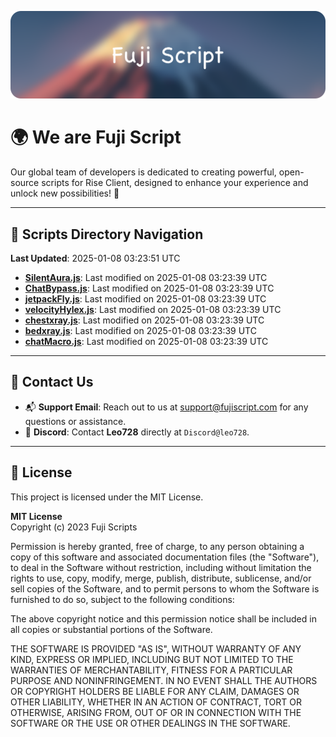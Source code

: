 ![Banner](.github/b.webp)

# 🌍 **We are Fuji Script**

Our global team of developers is dedicated to creating powerful, open-source scripts for Rise Client, designed to enhance your experience and unlock new possibilities! 🌟

---
<!-- SCRIPTS_NAVIGATION_START -->
## 📂 **Scripts Directory Navigation**

**Last Updated**: 2025-01-08 03:23:51 UTC

- **[SilentAura.js](scripts/SilentAura.js)**: Last modified on 2025-01-08 03:23:39 UTC
- **[ChatBypass.js](scripts/ChatBypass.js)**: Last modified on 2025-01-08 03:23:39 UTC
- **[jetpackFly.js](scripts/jetpackFly.js)**: Last modified on 2025-01-08 03:23:39 UTC
- **[velocityHylex.js](scripts/velocityHylex.js)**: Last modified on 2025-01-08 03:23:39 UTC
- **[chestxray.js](scripts/chestxray.js)**: Last modified on 2025-01-08 03:23:39 UTC
- **[bedxray.js](scripts/bedxray.js)**: Last modified on 2025-01-08 03:23:39 UTC
- **[chatMacro.js](scripts/chatMacro.js)**: Last modified on 2025-01-08 03:23:39 UTC

<!-- SCRIPTS_NAVIGATION_END -->

---

## 💬 **Contact Us**  
- 📬 **Support Email**: Reach out to us at [support@fujiscript.com](mailto:support@fujiscript.com) for any questions or assistance.  
- 💬 **Discord**: Contact **Leo728** directly at `Discord@leo728`.

---

## 📜 **License**

This project is licensed under the MIT License.  

**MIT License**  
Copyright (c) 2023 Fuji Scripts  

Permission is hereby granted, free of charge, to any person obtaining a copy of this software and associated documentation files (the "Software"), to deal in the Software without restriction, including without limitation the rights to use, copy, modify, merge, publish, distribute, sublicense, and/or sell copies of the Software, and to permit persons to whom the Software is furnished to do so, subject to the following conditions:  

The above copyright notice and this permission notice shall be included in all copies or substantial portions of the Software.  

THE SOFTWARE IS PROVIDED "AS IS", WITHOUT WARRANTY OF ANY KIND, EXPRESS OR IMPLIED, INCLUDING BUT NOT LIMITED TO THE WARRANTIES OF MERCHANTABILITY, FITNESS FOR A PARTICULAR PURPOSE AND NONINFRINGEMENT. IN NO EVENT SHALL THE AUTHORS OR COPYRIGHT HOLDERS BE LIABLE FOR ANY CLAIM, DAMAGES OR OTHER LIABILITY, WHETHER IN AN ACTION OF CONTRACT, TORT OR OTHERWISE, ARISING FROM, OUT OF OR IN CONNECTION WITH THE SOFTWARE OR THE USE OR OTHER DEALINGS IN THE SOFTWARE.  
